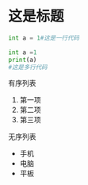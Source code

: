 # 这是标题

~~~python
int a = 1#这是一行代码
~~~

~~~python
int a =1 
print(a)
#这是多行代码
~~~

有序列表

1. 第一项
2. 第二项
3. 第三项

无序列表

* 手机
* 电脑
* 平板

